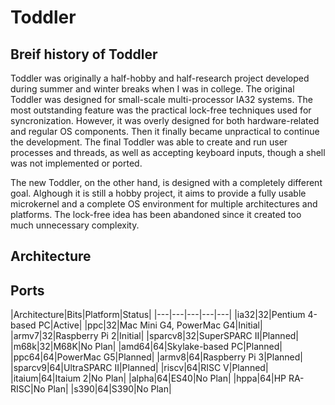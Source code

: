 # Toddler

## Breif history of Toddler

Toddler was originally a half-hobby and half-research project developed during summer and winter breaks when I was in college.
The original Toddler was designed for small-scale multi-processor IA32 systems.
The most outstanding feature was the practical lock-free techniques used for syncronization.
However, it was overly designed for both hardware-related and regular OS components.
Then it finally became unpractical to continue the development.
The final Toddler was able to create and run user processes and threads, as well as accepting keyboard inputs,
though a shell was not implemented or ported.

The new Toddler, on the other hand, is designed with a completely different goal.
Alghough it is still a hobby project, it aims to provide a fully usable microkernel and a complete OS environment for multiple architectures and platforms.
The lock-free idea has been abandoned since it created too much unnecessary complexity.


## Architecture

## Ports

|Architecture|Bits|Platform|Status|
|---|---|---|---|---|
|ia32|32|Pentium 4-based PC|Active|
|ppc|32|Mac Mini G4, PowerMac G4|Initial|
|armv7|32|Raspberry Pi 2|Initial|
|sparcv8|32|SuperSPARC II|Planned|
|m68k|32|M68K|No Plan|
|amd64|64|Skylake-based PC|Planned|
|ppc64|64|PowerMac G5|Planned|
|armv8|64|Raspberry Pi 3|Planned|
|sparcv9|64|UltraSPARC II|Planned|
|riscv|64|RISC V|Planned|
|itaium|64|Itaium 2|No Plan|
|alpha|64|ES40|No Plan|
|hppa|64|HP RA-RISC|No Plan|
|s390|64|S390|No Plan|
